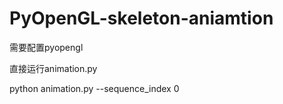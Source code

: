# PyOpenGL-skeleton-aniamtion
需要配置pyopengl

直接运行animation.py

python animation.py --sequence_index 0
